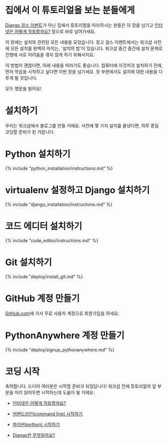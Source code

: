 # 집에서 이 튜토리얼을 보는 분들에게

[Django 걸스 이벤트](http://djangogirls.org/events/)가 아닌 집에서 튜토리얼을 따라하시는 분들은 이 장을 넘기고 [인터넷은 어떻게 작동할까요?](../how_the_internet_works/README.md) 장으로 바로 넘어가세요.

이 장에는 설치와 관련된 모든 내용을 모았습니다. 장고 걸스 이벤트에서는 워크샵 사전에 모든 설치를 완벽히 마치는, '설치의 밤'이 있습니다. 워크샵 중간 중간에 설치 문제로 진행에 서로 어려움을 겪지 않게 하기 위해서지요.

이 방법이 괜찮다면, 아래 내용을 따라가도 좋습니다. 컴퓨터에 이것저것 설치하기 전에, 먼저 학습을 시작하고 싶다면 이번 장을 넘기세요. 뒷 부분에서도 설치에 대한 내용을 다루게 될 것입니다.

모두 행운을 빌어요!

# 설치하기

우리는 워크샵에서 블로그를 만들 거에요. 사전에 몇 가지 설치를 끝낸다면, 하루 종일 코딩할 준비가 된 거랍니다.

# Python 설치하기

{% include "python_installation/instructions.md" %}

# virtualenv 설정하고 Django 설치하기

{% include "django_installation/instructions.md" %}

# 코드 에디터 설치하기

{% include "code_editor/instructions.md" %}

# Git 설치하기

{% include "deploy/install_git.md" %}

# GitHub 계정 만들기

[GitHub.com](http://www.github.com)에 가서 무료 사용자 계정으로 회원가입을 하세요.

# PythonAnywhere 계정 만들기

{% include "deploy/signup_pythonanywhere.md" %}

# 코딩 시작

축하합니다. 드디어 여러분은 시작할 준비가 되었답니다! 워크샵 전에 튜토리얼의 앞 부분을 미리 읽어두면 시작하는데 도움이 될 거에요:

  * [인터넷은 어떻게 작동할까요?](../how_the_internet_works/README.md)

  * [커맨드라인(command line) 시작하기](../intro_to_command_line/README.md)

  * [파이썬(python) 시작하기](../intro_to_command_line/README.md)

  * [Django란 무엇일까요?](../django/README.md)